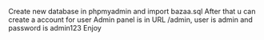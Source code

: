 Create new database in phpmyadmin and import bazaa.sql 
After that u can create a account for user
Admin panel is in URL /admin, user is admin and password is admin123
Enjoy
